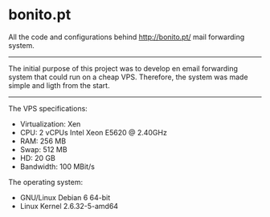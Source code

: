 bonito.pt
=========

All the code and configurations behind http://bonito.pt/ mail forwarding system.

---

The initial purpose of this project was to develop en email forwarding system that could run on a cheap VPS. Therefore, the system was made simple and ligth from the start.

---

The VPS specifications:
- Virtualization: Xen
- CPU: 2 vCPUs Intel Xeon E5620 @ 2.40GHz
- RAM: 256 MB
- Swap: 512 MB
- HD: 20 GB
- Bandwidth: 100 MBit/s

The operating system:
- GNU/Linux Debian 6 64-bit
- Linux Kernel 2.6.32-5-amd64

